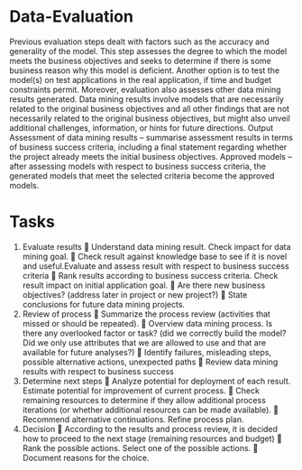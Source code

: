 # Data-Evaluation
Previous evaluation steps dealt with factors such as the accuracy and generality of the
model. This step assesses the degree to which the model meets the business objectives and
seeks to determine if there is some business reason why this model is deficient. Another option
is to test the model(s) on test applications in the real application, if time and budget constraints
permit. Moreover, evaluation also assesses other data mining results generated. Data mining
results involve models that are necessarily related to the original business objectives and all
other findings that are not necessarily related to the original business objectives, but might
also unveil additional challenges, information, or hints for future directions.
Output
Assessment of data mining results – summarise assessment results in terms of business
success criteria, including a final statement regarding whether the project already meets the
initial business objectives.
Approved models – after assessing models with respect to business success criteria, the
generated models that meet the selected criteria become the approved models.
# Tasks
1. Evaluate results
 Understand data mining result. Check impact for data mining goal.
 Check result against knowledge base to see if it is novel and useful.Evaluate and assess
result with respect to business success criteria
 Rank results according to business success criteria. Check result impact on initial
application goal.
 Are there new business objectives? (address later in project or new project?)
 State conclusions for future data mining projects.
2. Review of process
 Summarize the process review (activities that missed or should be repeated).
 Overview data mining process. Is there any overlooked factor or task? (did we correctly
build the model? Did we only use attributes that we are allowed to use and that are
available for future analyses?)
 Identify failures, misleading steps, possible alternative actions, unexpected paths
 Review data mining results with respect to business success
3. Determine next steps
 Analyze potential for deployment of each result. Estimate potential for improvement
of current process.
 Check remaining resources to determine if they allow additional process iterations (or
whether additional resources can be made available).
 Recommend alternative continuations. Refine process plan.
4. Decision
 According to the results and process review, it is decided how to proceed to the next
stage (remaining resources and budget)
 Rank the possible actions. Select one of the possible actions.
 Document reasons for the choice.
